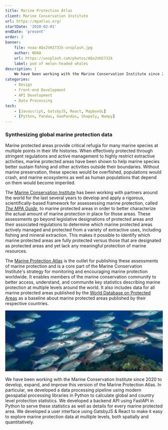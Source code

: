 ```yaml
---
title: Marine Protection Atlas
client: Marine Conservation Institute
url: https://mpatlas.org/
startDate: '2020-02-01'
endDate: 'present'
order: 3
banner:
    file: noaa-AQx2VH2731k-unsplash.jpg
    author: NOAA
    url: https://unsplash.com/photos/AQx2VH2731k
    label: pod of melon-headed whales
description: |
    We have been working with the Marine Conservation Institute since 2020 to develop and enhance the Marine Protection Atlas to more effectively synthesize key information about marine protection worldwide.  This project enables members of the marine conservation community to better access, understand, and communite key statistics describing marine protection at multiple levels around the world.  The Marine Protection Atlas is a core component of Marine Conservation Institute's strategy to monitor and promote high levels of marine protection.
categories:
    - Design
    - Front-end Development
    - API Development
    - Data Processing
tech:
    - [Javascript, GatsbyJS, React, MapboxGL]
    - [Python, Pandas, GeoPandas, Shapely, Numpy]
---
```


<script>
    import {ImageCredit} from '$lib/components/image'
</script>

### Synthesizing global marine protection data

Marine protected areas provide critical refugia for many marine species at multiple
points in their life histories. When effectively protected through stringent
regulations and active management to highly restrict extractive activities,
marine protected areas have been shown to help marine species better sustain
fishing and other activities outside their boundaries. Without marine preservation,
these species would be overfished, populations would crash, and marine ecosystems
as well as human populations that depend on them would become imperiled.

The [Marine Conservation Institute](https://marine-conservation.org/)
has been working with partners around the world for the last several years to
develop and apply a rigorous, scientifically-based framework for assessessing marine protection, called
_[The MPA Guide](https://www.science.org/doi/10.1126/science.abf0861)_,
to marine protected areas in order to better characterize the actual amount of
marine protection in place for those areas. These assessments go beyond
legislative designations of protected areas and their associated regulations to
determine which marine protected areas actively managed and protected from a
variety of extractive uses, including fishing and mineral extraction. This makes it possible to identify which marine protected areas are fully protected versus those that are designated as protected areas and yet lack any meaningful protection of marine resources.

The [Marine Protection Atlas](https://mpatlas.org) is the outlet for publishing these assessments of marine protection and is a core part of the Marine Conservation Institute's strategy for monitoring and encouraging marine protection worldwide. It enables members of the marine
conservation community to better access, understand, and communite key statistics
describing marine protection at multiple levels around the world. It also includes data for all marine protected areas
published by the
[World Database on Protected Areas](https://protectedplanet.net)
as a baseline about marine protected areas published by their respective countries.

<div class="h-10"></div>

![Photo of fish swimming](noaa-vlvc-7nb2U8-unsplash.jpg)

<ImageCredit author="NOAA" url="https://unsplash.com/photos/vlvc-7nb2U8" />

<div class="h-10"></div>

We have been working with the Marine Conservation Institute since 2020 to
develop, expand, and improve this version of the Marine Protection Atlas. In particular, we developed a data processing pipeline using modern geospatial processing libraries in Python to calculate global and country level protection statistics. We developed a backend API using FastAPI in Python to serve these statistics as well as details for every marine protected area. We developed a user interface using GatsbyJS & React to make it easy to explore marine protection data at multiple levels, both spatially and quantitatively.
